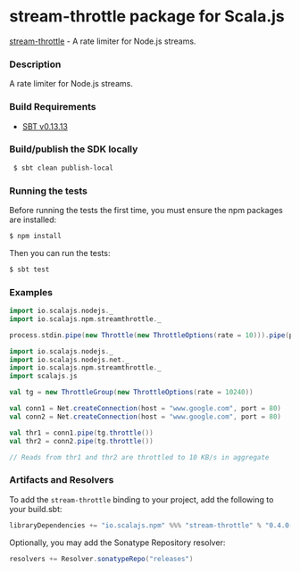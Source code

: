 stream-throttle package for Scala.js
================================
[stream-throttle](https://www.npmjs.com/package/stream-throttle) - A rate limiter for Node.js streams.

### Description

A rate limiter for Node.js streams.

<a name="build_requirements"></a>
### Build Requirements

* [SBT v0.13.13](http://www.scala-sbt.org/download.html)

<a name="building_sdk"></a>
### Build/publish the SDK locally

```bash
 $ sbt clean publish-local
```

### Running the tests

Before running the tests the first time, you must ensure the npm packages are installed:

```bash
$ npm install
```

Then you can run the tests:

```bash
$ sbt test
```

### Examples

```scala
import io.scalajs.nodejs._
import io.scalajs.npm.streamthrottle._

process.stdin.pipe(new Throttle(new ThrottleOptions(rate = 10))).pipe(process.stdout)
```

```scala
import io.scalajs.nodejs._
import io.scalajs.nodejs.net._
import io.scalajs.npm.streamthrottle._
import scalajs.js

val tg = new ThrottleGroup(new ThrottleOptions(rate = 10240))

val conn1 = Net.createConnection(host = "www.google.com", port = 80)
val conn2 = Net.createConnection(host = "www.google.com", port = 80)

val thr1 = conn1.pipe(tg.throttle())
val thr2 = conn2.pipe(tg.throttle())

// Reads from thr1 and thr2 are throttled to 10 KB/s in aggregate
```

### Artifacts and Resolvers

To add the `stream-throttle` binding to your project, add the following to your build.sbt:  

```sbt
libraryDependencies += "io.scalajs.npm" %%% "stream-throttle" % "0.4.0-pre4"
```

Optionally, you may add the Sonatype Repository resolver:

```sbt   
resolvers += Resolver.sonatypeRepo("releases") 
```

